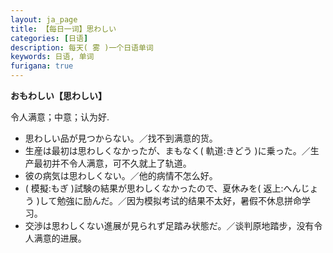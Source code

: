```yaml
---
layout: ja_page
title: 【每日一词】思わしい
categories: [日语]
description: 每天( 雾 )一个日语单词
keywords: 日语, 单词
furigana: true
---
```


**おもわしい【思わしい】**

令人满意；中意；认为好.

*   思わしい品が見つからない。／找不到满意的货。
*   生産は最初は思わしくなかったが、まもなく( 軌道:きどう )に乗った。／生产最初并不令人满意，可不久就上了轨道。
*   彼の病気は思わしくない。／他的病情不怎么好。
*   ( 模擬:もぎ )試験の結果が思わしくなかったので、夏休みを( 返上:へんじょう )して勉強に励んだ。／因为模拟考试的结果不太好，暑假不休息拼命学习。
*   交渉は思わしくない進展が見られず足踏み状態だ。／谈判原地踏步，没有令人满意的进展。